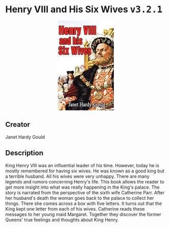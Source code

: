 
# Henry VIII and His Six Wives <kbd>v3.2.1</kbd>

<center>
  <img src="./cover-1024.jpg"/>
</center>

## Creator
Janet Hardy Gould

## Description
King Henry VIII was an influential leader of his time. However, today he is mostly remembered for having six wives. He was known as a good king but a terrible husband. All his wives were very unhappy. There are many legends and rumors concerning Henry's life. This book allows the reader to get more insight into what was really happening in the King's palace. The story is narrated from the perspective of the sixth wife Catherine Parr. After her husband's death the woman goes back to the palace to collect her things. There she comes across a box with five letters. It turns out that the King kept one letter from each of his wives. Catherine reads these messages to her young maid Margaret. Together they discover the former Queens' true feelings and thoughts about King Henry.
